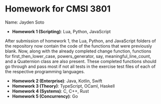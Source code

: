 # Homework for CMSI 3801

Name: Jayden Soto



- **Homework 1 (Scripting)**: Lua, Python, JavaScript

After submission of homework 1, the Lua, Python, and JavaScript folders of the
repository now contain the code of the functions that were previously blank. Now,
along with the already completed change function, functions for first_then_lower_case,
powers_generator, say, meaningful_line_count, and a Quaternion class are also present.
These completed functions should go through and pass most if not all tests in the
exercise test files of each of the respective programming languages. 

- **Homework 2 (Enterprise)**: Java, Kotlin, Swift
- **Homework 3 (Theory)**: TypeScript, OCaml, Haskell
- **Homework 4 (Systems)**: C, C++, Rust
- **Homework 5 (Concurrency)**: Go
